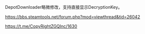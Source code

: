 DepotDownloader略微修改，支持直接显示DecryptionKey。

https://bbs.steamtools.net/forum.php?mod=viewthread&tid=26042

https://t.me/CopyRightZGQInc/1630
